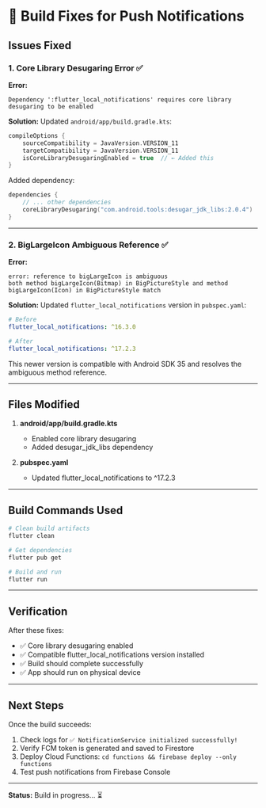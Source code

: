 # 🔧 Build Fixes for Push Notifications

## Issues Fixed

### 1. Core Library Desugaring Error ✅

**Error:**

```
Dependency ':flutter_local_notifications' requires core library desugaring to be enabled
```

**Solution:**
Updated `android/app/build.gradle.kts`:

```kotlin
compileOptions {
    sourceCompatibility = JavaVersion.VERSION_11
    targetCompatibility = JavaVersion.VERSION_11
    isCoreLibraryDesugaringEnabled = true  // ← Added this
}
```

Added dependency:

```kotlin
dependencies {
    // ... other dependencies
    coreLibraryDesugaring("com.android.tools:desugar_jdk_libs:2.0.4")
}
```

---

### 2. BigLargeIcon Ambiguous Reference ✅

**Error:**

```
error: reference to bigLargeIcon is ambiguous
both method bigLargeIcon(Bitmap) in BigPictureStyle and method bigLargeIcon(Icon) in BigPictureStyle match
```

**Solution:**
Updated `flutter_local_notifications` version in `pubspec.yaml`:

```yaml
# Before
flutter_local_notifications: ^16.3.0

# After
flutter_local_notifications: ^17.2.3
```

This newer version is compatible with Android SDK 35 and resolves the ambiguous method reference.

---

## Files Modified

1. **android/app/build.gradle.kts**

   - Enabled core library desugaring
   - Added desugar_jdk_libs dependency

2. **pubspec.yaml**
   - Updated flutter_local_notifications to ^17.2.3

---

## Build Commands Used

```powershell
# Clean build artifacts
flutter clean

# Get dependencies
flutter pub get

# Build and run
flutter run
```

---

## Verification

After these fixes:

- ✅ Core library desugaring enabled
- ✅ Compatible flutter_local_notifications version installed
- ✅ Build should complete successfully
- ✅ App should run on physical device

---

## Next Steps

Once the build succeeds:

1. Check logs for `✅ NotificationService initialized successfully!`
2. Verify FCM token is generated and saved to Firestore
3. Deploy Cloud Functions: `cd functions && firebase deploy --only functions`
4. Test push notifications from Firebase Console

---

**Status:** Build in progress... ⏳
